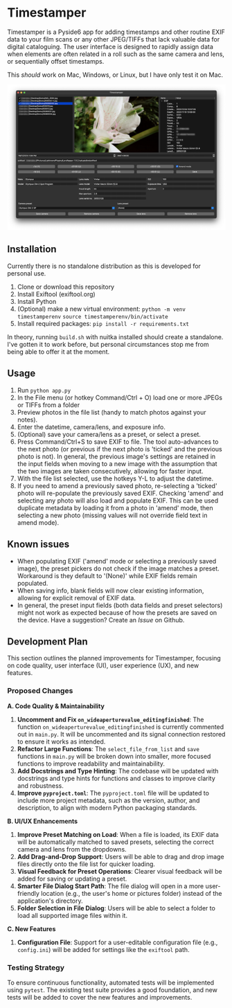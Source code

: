 # Timestamper

Timestamper is a Pyside6 app for adding timestamps and other routine EXIF data to your film scans or any other JPEG/TIFFs that lack valuable data for digital cataloguing. The user interface is designed to rapidly assign data when elements are often related in a roll such as the same camera and lens, or sequentially offset timestamps.

This *should* work on Mac, Windows, or Linux, but I have only test it on Mac.

![Screenshot of main screen](https://github.com/loganbwu/Timestamper/blob/main/screenshots/main_screen.png?raw=true)

## Installation

Currently there is no standalone distribution as this is developed for personal use.

1. Clone or download this repository
2. Install Exiftool (exiftool.org)
3. Install Python
4. (Optional) make a new virtual environment: `python -m venv timestamperenv` `source timestamperenv/bin/activate`
5. Install required packages: `pip install -r requirements.txt`

In theory, running `build.sh` with nuitka installed should create a standalone. I've gotten it to work before, but personal circumstances stop me from being able to offer it at the moment.

## Usage

1. Run `python app.py`
2. In the File menu (or hotkey Command/Ctrl + O) load one or more JPEGs or TIFFs from a folder
3. Preview photos in the file list (handy to match photos against your notes).
4. Enter the datetime, camera/lens, and exposure info.
5. (Optional) save your camera/lens as a preset, or select a preset.
6. Press Command/Ctrl+S to save EXIF to file. The tool auto-advances to the next photo (or previous if the next photo is 'ticked' and the previous photo is not). In general, the previous image's settings are retained in the input fields when moving to a new image with the assumption that the two images are taken consecutively, allowing for faster input.
7. With the file list selected, use the hotkeys Y-L to adjust the datetime.
8. If you need to amend a previously saved photo, re-selecting a 'ticked' photo will re-populate the previously saved EXIF. Checking 'amend' and selecting any photo will also load and populate EXIF. This can be used duplicate metadata by loading it from a photo in 'amend' mode, then selecting a new photo (missing values will not override field text in amend mode).

## Known issues

- When populating EXIF ('amend' mode or selecting a previously saved image), the preset pickers do not check if the image matches a preset. Workaround is they default to '(None)' while EXIF fields remain populated.
- When saving info, blank fields will now clear existing information, allowing for explicit removal of EXIF data.
- In general, the preset input fields (both data fields and preset selectors) might not work as expected because of how the presets are saved on the device. Have a suggestion? Create an *Issue* on Github.

## Development Plan

This section outlines the planned improvements for Timestamper, focusing on code quality, user interface (UI), user experience (UX), and new features.

### Proposed Changes

**A. Code Quality & Maintainability**

1.  **Uncomment and Fix `on_wideaperturevalue_editingfinished`**: The function `on_wideaperturevalue_editingfinished` is currently commented out in `main.py`. It will be uncommented and its signal connection restored to ensure it works as intended.
2.  **Refactor Large Functions**: The `select_file_from_list` and `save` functions in `main.py` will be broken down into smaller, more focused functions to improve readability and maintainability.
3.  **Add Docstrings and Type Hinting**: The codebase will be updated with docstrings and type hints for functions and classes to improve clarity and robustness.
4.  **Improve `pyproject.toml`**: The `pyproject.toml` file will be updated to include more project metadata, such as the version, author, and description, to align with modern Python packaging standards.

**B. UI/UX Enhancements**

1.  **Improve Preset Matching on Load**: When a file is loaded, its EXIF data will be automatically matched to saved presets, selecting the correct camera and lens from the dropdowns.
2.  **Add Drag-and-Drop Support**: Users will be able to drag and drop image files directly onto the file list for quicker loading.
3.  **Visual Feedback for Preset Operations**: Clearer visual feedback will be added for saving or updating a preset.
4.  **Smarter File Dialog Start Path**: The file dialog will open in a more user-friendly location (e.g., the user's home or pictures folder) instead of the application's directory.
5.  **Folder Selection in File Dialog**: Users will be able to select a folder to load all supported image files within it.

**C. New Features**

1.  **Configuration File**: Support for a user-editable configuration file (e.g., `config.ini`) will be added for settings like the `exiftool` path.

### Testing Strategy

To ensure continuous functionality, automated tests will be implemented using `pytest`. The existing test suite provides a good foundation, and new tests will be added to cover the new features and improvements.

